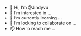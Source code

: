 - 👋 Hi, I’m @Jindyvu
- 👀 I’m interested in ...
- 🌱 I’m currently learning ...
- 💞️ I’m looking to collaborate on ...
- 📫 How to reach me ...

<!---
Jindyvu/Jindyvu is a ✨ special ✨ repository because its `README.md` (this file) appears on your GitHub profile.
You can click the Preview link to take a look at your changes.
--->
